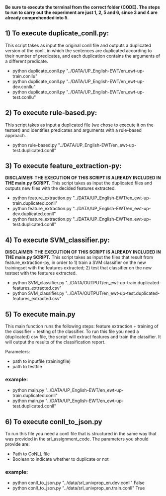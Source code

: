 **Be sure to execute the terminal from the correct folder (CODE). The steps to run to carry out the experiment are just 1, 2, 5 and 6, since 3 and 4 are already comprehended into 5.**

## 1) To execute duplicate_conll.py:
This script takes as input the original conll file and outputs a duplicated version of the conll, in which the sentences are duplicated according to their number of predicates, and each duplication contains the arguments of a different predicate.

- python duplicate_conll.py "../DATA/UP_English-EWT/en_ewt-up-train.conllu"
- python duplicate_conll.py "../DATA/UP_English-EWT/en_ewt-up-dev.conllu"
- python duplicate_conll.py "../DATA/UP_English-EWT/en_ewt-up-test.conllu"

## 2) To execute rule-based.py:
This script takes as input a duplicated file (we chose to execute it on the testset) and identifies predicates and arguments with a rule-based approach.

- python rule-based.py "../DATA/UP_English-EWT/en_ewt-up-test.duplicated.conll"

## 3) To execute feature_extraction-py:
**DISCLAIMER: THE EXECUTION OF THIS SCRIPT IS ALREADY INCLUDED IN THE main.py SCRIPT.** This script takes as input the duplicated files and outputs new files with the decided features extracted. 

- python feature_extraction.py "../DATA/UP_English-EWT/en_ewt-up-train.duplicated.conll"
- python feature_extraction.py "../DATA/UP_English-EWT/en_ewt-up-dev.duplicated.conll"
- python feature_extraction.py "../DATA/UP_English-EWT/en_ewt-up-test.duplicated.conll"

## 4) To execute SVM_classifier.py:
**DISCLAIMER: THE EXECUTION OF THIS SCRIPT IS ALREADY INCLUDED IN THE main.py SCRIPT.**
This script takes as input the files that result from feature_extraction-py, in order to 1) train a SVM classifier on the new trainingset with the features extracted; 2) test that classifier on the new testset with the features extracted. 

- python SVM_classifier.py "../DATA/OUTPUT/en_ewt-up-train.duplicated-features_extracted.csv"
- python SVM_classifier.py "../DATA/OUTPUT/en_ewt-up-test.duplicated-features_extracted.csv"

## 5) To execute main.py
This main function runs the following steps: feature extraction + training of the classifier + testing of the classifier. To run this file you need a (duplicated) csv file, the script will extract features and train the classifier. It will output the results of the classification report.

Parameters:
- path to inputfile (trainingfile)
- path to testfile

### example:
- python main.py "../DATA/UP_English-EWT/en_ewt-up-train.duplicated.conll"
- python main.py "../DATA/UP_English-EWT/en_ewt-up-test.duplicated.conll"

## 6) To execute conll_to_json.py
To run this file you need a conll file that is structured in the same way that was provided in the srl_assignment_code.
The parameters you should provide are:
- Path to CoNLL file
- Boolean to indicate whether to duplicate or not

### example:
- python conll_to_json.py "../data/srl_univprop_en.dev.conll" False
- python conll_to_json.py "../data/srl_univprop_en.train.conll" True 



